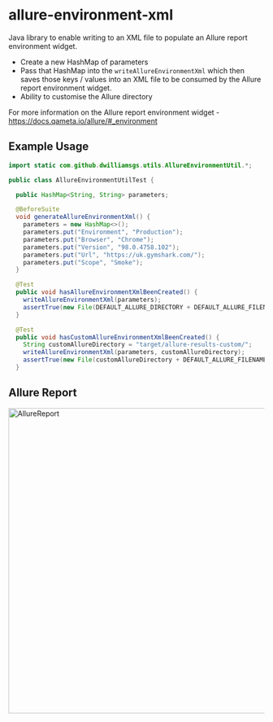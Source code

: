 # allure-environment-xml
Java library to enable writing to an XML file to populate an Allure report environment widget. 

- Create a new HashMap of parameters
- Pass that HashMap into the `writeAllureEnvironmentXml` which then saves those keys / values into an XML file to be consumed by the Allure report environment widget.
- Ability to customise the Allure directory

For more information on the Allure report environment widget - https://docs.qameta.io/allure/#_environment

## Example Usage

```java
import static com.github.dwilliamsgs.utils.AllureEnvironmentUtil.*;

public class AllureEnvironmentUtilTest {

  public HashMap<String, String> parameters;

  @BeforeSuite
  void generateAllureEnvironmentXml() {
    parameters = new HashMap<>();
    parameters.put("Environment", "Production");
    parameters.put("Browser", "Chrome");
    parameters.put("Version", "98.0.4758.102");
    parameters.put("Url", "https://uk.gymshark.com/");
    parameters.put("Scope", "Smoke");
  }

  @Test
  public void hasAllureEnvironmentXmlBeenCreated() {
    writeAllureEnvironmentXml(parameters);
    assertTrue(new File(DEFAULT_ALLURE_DIRECTORY + DEFAULT_ALLURE_FILENAME).isFile());
  }

  @Test
  public void hasCustomAllureEnvironmentXmlBeenCreated() {
    String customAllureDirectory = "target/allure-results-custom/";
    writeAllureEnvironmentXml(parameters, customAllureDirectory);
    assertTrue(new File(customAllureDirectory + DEFAULT_ALLURE_FILENAME).isFile());
  }
  ```
## Allure Report

<img width="600" alt="AllureReport" src="https://user-images.githubusercontent.com/89386048/156541891-762eea44-1739-4e14-8efc-0c9d21e6674f.png">
